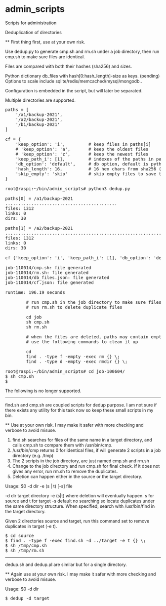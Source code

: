 # admin_scripts
Scripts for administration

Deduplication of directories

** First thing first, use at your own risk.

Use dedup.py to generate cmp.sh and rm.sh under a job directory, then run cmp.sh to make sure files are identical.

Files are compared with both their hashes (sha256) and sizes.

Python dictionary db_files with hash[0:hash_length]-size as keys. (pending) Options to scale include sqlite/redis/memcached/mysql/mongodb..

Configuration is embedded in the script, but will later be separated.

Multiple directories are supported.

<pre>
paths = [
    '/a1/backup-2021',
    '/a2/backup-2021',
    '/b1/backup-2021'
]

cf = {
    'keep_option': 'i',         # keep files in paths[i]
    # 'keep_option': 'a',       # keep the oldest files
    # 'keep_option': 'z',       # keep the newest files
    'keep_path_i': [1],         # indexes of the paths in paths[] for keep_option == i
    'db_option': 'default',     # db option, default is python dictionary
    'hash_length': 16,          # 16 hex chars from sha256 (256 bits/64 hex chars)
    'skip_empty': 'skip'        # skip empty files to save time
}

root@raspi:~/bin/admin_scripts# python3 dedup.py 

paths[0] = /a1/backup-2021
...........................................
files: 1312
links: 0
dirs: 30

paths[1] = /a2/backup-2021
............................................................................................................
files: 1312
links: 0
dirs: 30

cf {'keep_option': 'i', 'keep_path_i': [1], 'db_option': 'default', 'hash_length': 16, 'skip_empty': 'skip'}

job-110014/cmp.sh: file generated
job-110014/rm.sh: file generated
job-110014/db_files.json: file generated
job-110014/cf.json: file generated

runtime: 196.19 seconds

        # run cmp.sh in the job directory to make sure files are identical
        # run rm.sh to delete duplicate files
        
        cd job
        sh cmp.sh
        sh rm.sh
        
        # when the files are deleted, paths may contain empty files and directories
        # use the following commands to clean it up
        
        cd <path>
        find . -type f -empty -exec rm {} \;
        find . -type d -empty -exec rmdir {} \;
        
root@raspi:~/bin/admin_scripts# cd job-100604/
$ sh cmp.sh
$
</pre>

The following is no longer supported.

---

find.sh and cmp.sh are coupled scripts for dedup purpose.
I am not sure if there exists any utility for this task now so keep these small scripts in my bin.

** Use at your own risk. I may make it safer with more checking and verbose to avoid misuse.

1. find.sh searches for files of the same name in a target directory, and calls cmp.sh to compare them with /usr/bin/cmp.
2. /usr/bin/cmp returns 0 for identical files, if will generate 2 scripts in a job directory (e.g. /tmp)
3. The 2 scripts in the job directory, are just named cmp.sh and rm.sh
4. Change to the job directory and run cmp.sh for final check. If it does not gives any error, run rm.sh to remove the duplicates.
5. Deletion can happen either in the source or the target directory.

Usage: $0 -d dir -e (s | t) [-s] file

-d dir    target directory
-e (s|t)  where deletion will eventually happen. s for source and t for target
-s        default no searching so locate duplicates under the same directory structure. When specified, search with /usr/bin/find in the target directory.

Given 2 directories source and target, run this command set to remove duplicates in target (-e t).

<pre>
$ cd source
$ find . -type f -exec find.sh -d ../target -e t {} \;
$ sh /tmp/cmp.sh
$ sh /tmp/rm.sh
</pre>

---

dedup.sh and dedup.pl are similar but for a single directory.

** Again use at your own risk. I may make it safer with more checking and verbose to avoid misuse.

Usage: $0 -d dir

<pre>
$ dedup -d target
</pre>
